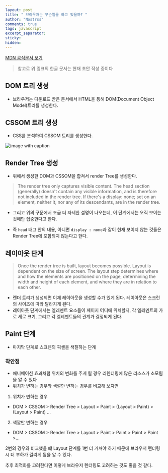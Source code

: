 ```yaml
---
layout: post
title: " 브라우저는 무슨일을 하고 있을까? "
author: "Nostrss"
comments: true
tags: javascript 
excerpt_separator:
sticky:
hidden:
---
```



[MDN 공식문서 보기](https://developer.mozilla.org/ko/docs/Web/Performance/Critical_rendering_path)
>참고로 위 링크의 한글 문서는 현재 초안 작성 중이다


## DOM 트리 생성
- 브라우저는 다운로드 받은 문서에서 HTML을 통해 DOM(Document Object Model)트리를 생성한다.

## CSSOM 트리 생성
- CSS를 분석하여 CSSOM 트리를 생성한다.

![image with caption](https://web-dev.imgix.net/image/C47gYyWYVMMhDmtYSLOWazuyePF2/b6Z2Gu6UD1x1imOu1tJV.png?auto=format&w=1600 'Render-tree Construction, Layout, and Paint')

## Render Tree 생성
- 위에서 생성한 DOM과 CSSOM을 합쳐서 render Tree를 생성한다.

>The render tree only captures visible content. The head section (generally) doesn't contain any visible information, and is therefore not included in the render tree. If there's a display: none; set on an element, neither it, nor any of its descendants, are in the render tree.

- 그리고 위의 구문에서 조금 더 자세한 설명이 나오는데, 이 단계에서는 오직 보이는 것에만 집중한다고 한다.

- 즉 `head` 태그 안의 내용, 아니면 `display : none`과 같이 현재 보이지 않는 것들은 Render Tree에 포함되지 않는다고 한다.

## 레이아웃 단계

>Once the render tree is built, layout becomes possible. Layout is dependent on the size of screen. The layout step determines where and how the elements are positioned on the page, determining the width and height of each element, and where they are in relation to each other.

- 렌더 트리가 생성되면 이제 레이아웃을 생성할 수가 있게 된다. 레이아웃은 스크린의 사이즈에 따라 달라지게 된다.
- 레이아웃 단계에서는 엘레멘트 요소들이 페이지 어디에 위치할지, 각 엘레멘트의 가로 세로 크기, 그리고 각 엘레멘트들의 관계가 결정되게 된다.

## Paint 단계
- 마지막 단계로 스크렌의 픽셀을 색칠하는 단계


### 착안점
- 애니메이션 효과처럼 위치의 변화를 주게 될 경우 리렌더링에 많은 리소스가 소모됨을 알 수 있다
- 위치가 변하는 경우와 색깔만 변하는 경우를 비교해 보자면

1) 위치가 변하는 경우
- DOM > CSSOM > Render Tree > Layout > Paint > (Layout > Paint) > (Layout > Paint) ...

2) 색깔만 변하는 경우
- DOM > CSSOM > Render Tree > Layout > Paint > Paint > Paint > Paint >...

2번의 경우와 비교했을 떄 Layout 단계를 1번 더 거쳐야 하기 때문에 브라우저 렌더링시 더 부하가 걸리게 됨을 알 수 있다.

추후 최적화를 고려한다면 이렇게 브라우저 렌더링도 고려하는 것도 좋을 것 같다.

